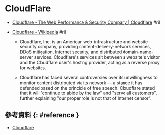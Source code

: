 # CloudFlare

  - [Cloudflare \- The Web Performance & Security Company \| Cloudflare](https://www.cloudflare.com/) #ril

  - [Cloudflare \- Wikipedia](https://en.wikipedia.org/wiki/Cloudflare) #ril

      - Cloudflare, Inc. is an American web-infrastructure and website-security company, providing content-delivery-network services, DDoS mitigation, Internet security, and distributed domain-name-server services. Cloudflare's services sit between a website's visitor and the Cloudflare user's hosting provider, acting as a reverse proxy for websites.

      - Cloudflare has faced several controversies over its unwillingness to monitor content distributed via its network — a stance it has defended based on the principle of free speech. Cloudflare stated that it will "continue to abide by the law" and "serve all customers", further explaining "our proper role is not that of Internet censor".

## 參考資料 {: #reference }

  - [Cloudflare](https://www.cloudflare.com/)

